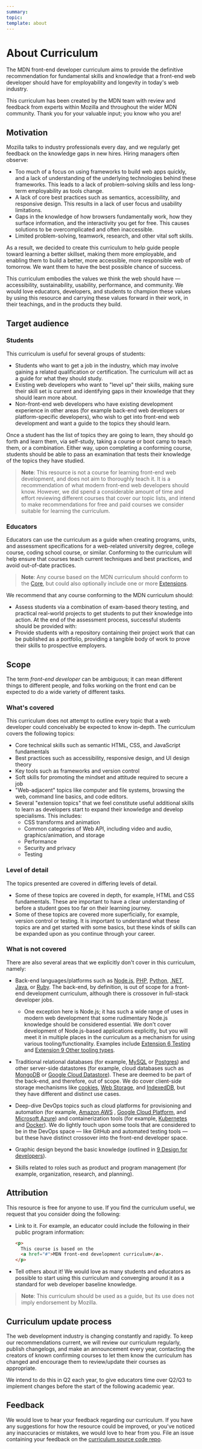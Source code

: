 ```yaml
---
summary:
topic:
template: about
---
```


# About Curriculum

The MDN front-end developer curriculum aims to provide the definitive recommendation for fundamental skills and knowledge that a front-end web developer should have for employability and longevity in today's web industry.

This curriculum has been created by the MDN team with review and feedback from experts within Mozilla and throughout the wider MDN community. Thank you for your valuable input; you know who you are!

## Motivation

Mozilla talks to industry professionals every day, and we regularly get feedback on the knowledge gaps in new hires. Hiring managers often observe:

- Too much of a focus on using frameworks to build web apps quickly, and a lack of understanding of the underlying technologies behind these frameworks. This leads to a lack of problem-solving skills and less long-term employability as tools change.
- A lack of core best practices such as semantics, accessibility, and responsive design. This results in a lack of user focus and usability limitations.
- Gaps in the knowledge of how browsers fundamentally work, how they surface information, and the interactivity you get for free. This causes solutions to be overcomplicated and often inaccessible.
- Limited problem-solving, teamwork, research, and other vital soft skills.

As a result, we decided to create this curriculum to help guide people toward learning a better skillset, making them more employable, and enabling them to build a better, more accessible, more responsible web of tomorrow. We want them to have the best possible chance of success.

This curriculum embodies the values we think the web should have — accessibility, sustainability, usability, performance, and community. We would love educators, developers, and students to champion these values by using this resource and carrying these values forward in their work, in their teachings, and in the products they build.

## Target audience

### Students

This curriculum is useful for several groups of students:

- Students who want to get a job in the industry, which may involve gaining a related qualification or certification. The curriculum will act as a guide for what they should study.
- Existing web developers who want to "level up" their skills, making sure their skill set is current and identifying gaps in their knowledge that they should learn more about.
- Non-front-end web developers who have existing development experience in other areas (for example back-end web developers or platform-specific developers), who wish to get into front-end web development and want a guide to the topics they should learn.

Once a student has the list of topics they are going to learn, they should go forth and learn them, via self-study, taking a course or boot camp to teach them, or a combination. Either way, upon completing a conforming course, students should be able to pass an examination that tests their knowledge of the topics they have studied.

> **Note**: This resource is not a course for learning front-end web development, and does not aim to thoroughly teach it. It is a recommendation of what modern front-end web developers should know. However, we did spend a considerable amount of time and effort reviewing different courses that cover our topic lists, and intend to make recommendations for free and paid courses we consider suitable for learning the curriculum.

### Educators

Educators can use the curriculum as a guide when creating programs, units, and assessment specifications for a web-related university degree, college course, coding school course, or similar. Conforming to the curriculum will help ensure that courses teach current techniques and best practices, and avoid out-of-date practices.

> **Note**: Any course based on the MDN curriculum should conform to the [Core](/), but could also optionally include one or more [Extensions](/).

We recommend that any course conforming to the MDN curriculum should:

- Assess students via a combination of exam-based theory testing, and practical real-world projects to get students to put their knowledge into action. At the end of the assessment process, successful students should be provided with:
- Provide students with a repository containing their project work that can be published as a portfolio, providing a tangible body of work to prove their skills to prospective employers.

## Scope

The term _front-end developer_ can be ambiguous; it can mean different things to different people, and folks working on the front end can be expected to do a wide variety of different tasks.

### What's covered

This curriculum does not attempt to outline every topic that a web developer could conceivably be expected to know in-depth. The curriculum covers the following topics:

- Core technical skills such as semantic HTML, CSS, and JavaScript fundamentals
- Best practices such as accessibility, responsive design, and UI design theory
- Key tools such as frameworks and version control
- Soft skills for promoting the mindset and attitude required to secure a job
- "Web-adjacent" topics like computer and file systems, browsing the web, command line basics, and code editors.
- Several "extension topics" that we feel constitute useful additional skills to learn as developers start to expand their knowledge and develop specialisms. This includes:
  - CSS transforms and animation
  - Common categories of Web API, including video and audio, graphics/animation, and storage
  - Performance
  - Security and privacy
  - Testing

### Level of detail

The topics presented are covered in differing levels of detail.

- Some of these topics are covered in depth, for example, HTML and CSS fundamentals. These are important to have a clear understanding of before a student goes too far on their learning journey.
- Some of these topics are covered more superficially, for example, version control or testing. It is important to understand what these topics are and get started with some basics, but these kinds of skills can be expanded upon as you continue through your career.

### What is not covered

There are also several areas that we explicitly don't cover in this curriculum, namely:

- Back-end languages/platforms such as [Node.js](https://nodejs.org/), [PHP](https://www.php.net/), [Python](https://www.python.org/), [.NET](https://dotnet.microsoft.com/), [Java](https://www.java.com/), or [Ruby](https://www.ruby-lang.org/). The back-end, by definition, is out of scope for a front-end development curriculum, although there is crossover in full-stack developer jobs.

  - One exception here is Node.js; it has such a wide range of uses in modern web development that some rudimentary Node.js knowledge should be considered essential. We don't cover development of Node.js-based applications explicitly, but you will meet it in multiple places in the curriculum as a mechanism for using various tooling/functionality. Examples include [Extension 6 Testing](./3-extensions/6-testing.md) and [Extension 9 Other tooling types](./3-extensions/9-other-tooling-types.md).

- Traditional relational databases (for example, [MySQL](https://dev.mysql.com/doc/) or [Postgres](https://www.postgresql.org/)) and other server-side datastores (for example, cloud databases such as [MongoDB](https://www.mongodb.com) or [Google Cloud Datastore](https://cloud.google.com/datastore/)). These are deemed to be part of the back-end, and therefore, out of scope. We do cover client-side storage mechanisms like [cookies](https://developer.mozilla.org/docs/Web/HTTP/Cookies), [Web Storage](https://developer.mozilla.org/docs/Web/API/Web_Storage_API), and [IndexedDB](https://developer.mozilla.org/docs/Web/API/IndexedDB_API), but they have different and distinct use cases.

- Deep-dive DevOps topics such as cloud platforms for provisioning and automation (for example, [Amazon AWS](https://aws.amazon.com/) , [Google Cloud Platform](https://console.cloud.google.com), and [Microsoft Azure](https://azure.microsoft.com/)) and containerization tools (for example, [Kubernetes](https://kubernetes.io/) and [Docker](https://www.docker.com/)). We do lightly touch upon some tools that are considered to be in the DevOps space — like GitHub and automated testing tools — but these have distinct crossover into the front-end developer space.

- Graphic design beyond the basic knowledge (outlined in [9 Design for developers](./2-core/9-design-for-developers.md)).

- Skills related to roles such as product and program management (for example, organization, research, and planning).

## Attribution

This resource is free for anyone to use. If you find the curriculum useful, we request that you consider doing the following:

- Link to it. For example, an educator could include the following in their public program information:

  ```html
  <p>
    This course is based on the
    <a href="#">MDN front-end development curriculum</a>.
  </p>
  ```

- Tell others about it! We would love as many students and educators as possible to start using this curriculum and converging around it as a standard for web developer baseline knowledge.

> **Note**: This curriculum should be used as a guide, but its use does not imply endorsement by Mozilla.

## Curriculum update process

The web development industry is changing constantly and rapidly. To keep our recommendations current, we will review our curriculum regularly, publish changelogs, and make an announcement every year, contacting the creators of known confirming courses to let them know the curriculum has changed and encourage them to review/update their courses as appropriate.

We intend to do this in Q2 each year, to give educators time over Q2/Q3 to implement changes before the start of the following academic year.

## Feedback

We would love to hear your feedback regarding our curriculum. If you have any suggestions for how the resource could be improved, or you've noticed any inaccuracies or mistakes, we would love to hear from you. File an issue containing your feedback on the [curriculum source code repo](https://github.com/mdn/curriculum/issues).
